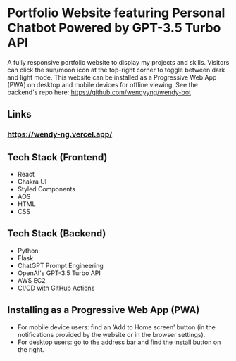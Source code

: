 # Portfolio Website featuring Personal Chatbot Powered by GPT-3.5 Turbo API

A fully responsive portfolio website to display my projects and skills. Visitors can click the sun/moon icon at the top-right corner to toggle between dark and light mode. This website can be installed as a Progressive Web App (PWA) on desktop and mobile devices for offline viewing.
See the backend's repo here: https://github.com/wendyyng/wendy-bot

## Links

### https://wendy-ng.vercel.app/

## Tech Stack (Frontend)

- React
- Chakra UI
- Styled Components
- AOS
- HTML
- CSS

## Tech Stack (Backend)

- Python
- Flask
- ChatGPT Prompt Engineering
- OpenAI's GPT-3.5 Turbo API
- AWS EC2
- CI/CD with GitHub Actions

## Installing as a Progressive Web App (PWA)

- For mobile device users: find an ‘Add to Home screen’ button (in the notifications provided by the website or in the browser settings).
- For desktop users: go to the address bar and find the install button on the right.
